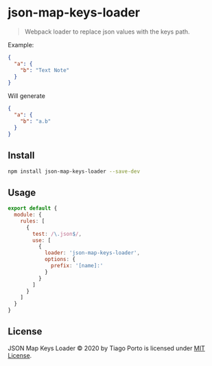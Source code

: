 # json-map-keys-loader

> Webpack loader to replace json values with the keys path.

Example:

```json
{
  "a": {
    "b": "Text Note"
  }
}
```

Will generate

```json
{
  "a": {
    "b": "a.b"
  }
}
```

## Install

```sh
npm install json-map-keys-loader --save-dev
```

## Usage

```js
export default {
  module: {
    rules: [
      {
        test: /\.json$/,
        use: [
          {
            loader: 'json-map-keys-loader',
            options: {
              prefix: '[name]:'
            }
          }
        ]
      }
    ]
  }
}
```

## License

JSON Map Keys Loader © 2020 by Tiago Porto is licensed under [MIT License](LICENSE).
